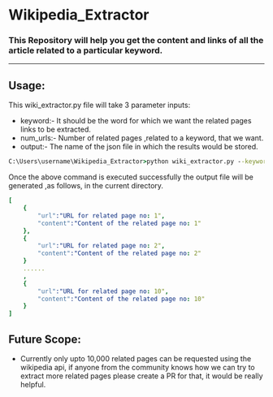 # **Wikipedia_Extractor**

### This Repository will help you get the content and links of all the article related to a particular keyword.

---

## Usage:

This wiki_extractor.py file will take 3 parameter inputs:
 - keyword:- It should be the word for which we want the related pages links to be extracted.
 - num_urls:- Number of related pages ,related to a keyword, that we want.
 - output:- The name of the json file in which the results would be stored.

```cmd
C:\Users\username\Wikipedia_Extractor>python wiki_extractor.py --keyword="Indian Historical Events" --num_urls=10 --output="output.json"
```
Once the above command is executed successfully the output file will be generated ,as follows, in the current directory.

```yaml
[
    {
        "url":"URL for related page no: 1",
        "content":"Content of the related page no: 1"
    },
    {
        "url":"URL for related page no: 2",
        "content":"Content of the related page no: 2"
    }
    ......
    ,
    {
        "url":"URL for related page no: 10",
        "content":"Content of the related page no: 10"
    }
]
```

## Future Scope:
 - Currently only upto 10,000 related pages can be requested using the wikipedia api, if anyone from the community knows how we can try to extract more related pages please create a PR for that, it would be really helpful.  



